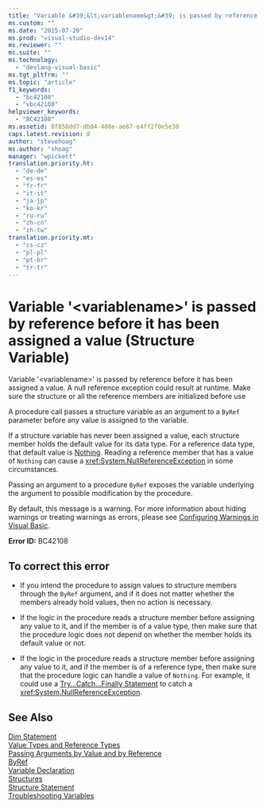 ```yaml
---
title: "Variable &#39;&lt;variablename&gt;&#39; is passed by reference before it has been assigned a value (Structure Variable) | Microsoft Docs"
ms.custom: ""
ms.date: "2015-07-20"
ms.prod: "visual-studio-dev14"
ms.reviewer: ""
ms.suite: ""
ms.technology: 
  - "devlang-visual-basic"
ms.tgt_pltfrm: ""
ms.topic: "article"
f1_keywords: 
  - "bc42108"
  - "vbc42108"
helpviewer_keywords: 
  - "BC42108"
ms.assetid: 8f858dd7-db04-408e-ae67-e4ff2f0e5e30
caps.latest.revision: 8
author: "stevehoag"
ms.author: "shoag"
manager: "wpickett"
translation.priority.ht: 
  - "de-de"
  - "es-es"
  - "fr-fr"
  - "it-it"
  - "ja-jp"
  - "ko-kr"
  - "ru-ru"
  - "zh-cn"
  - "zh-tw"
translation.priority.mt: 
  - "cs-cz"
  - "pl-pl"
  - "pt-br"
  - "tr-tr"
---
```

# Variable &#39;&lt;variablename&gt;&#39; is passed by reference before it has been assigned a value (Structure Variable)
Variable '\<variablename>' is passed by reference before it has been assigned a value. A null reference exception could result at runtime. Make sure the structure or all the reference members are initialized before use  
  
 A procedure call passes a structure variable as an argument to a `ByRef` parameter before any value is assigned to the variable.  
  
 If a structure variable has never been assigned a value, each structure member holds the default value for its data type. For a reference data type, that default value is [Nothing](../../visual-basic/language-reference/nothing.md). Reading a reference member that has a value of `Nothing` can cause a <xref:System.NullReferenceException> in some circumstances.  
  
 Passing an argument to a procedure `ByRef` exposes the variable underlying the argument to possible modification by the procedure.  
  
 By default, this message is a warning. For more information about hiding warnings or treating warnings as errors, please see [Configuring Warnings in Visual Basic](/visualstudio/ide/configuring-warnings-in-visual-basic).  
  
 **Error ID:** BC42108  
  
## To correct this error  
  
-   If you intend the procedure to assign values to structure members through the `ByRef` argument, and if it does not matter whether the members already hold values, then no action is necessary.  
  
-   If the logic in the procedure reads a structure member before assigning any value to it, and if the member is of a value type, then make sure that the procedure logic does not depend on whether the member holds its default value or not.  
  
-   If the logic in the procedure reads a structure member before assigning any value to it, and if the member is of a reference type, then make sure that the procedure logic can handle a value of `Nothing`. For example, it could use a [Try...Catch...Finally Statement](../../visual-basic/language-reference/statements/try-catch-finally-statement.md) to catch a <xref:System.NullReferenceException>.  
  
## See Also  
 [Dim Statement](../../visual-basic/language-reference/statements/dim-statement.md)   
 [Value Types and Reference Types](../../visual-basic/programming-guide/language-features/data-types/value-types-and-reference-types.md)   
 [Passing Arguments by Value and by Reference](../../visual-basic/programming-guide/language-features/procedures/passing-arguments-by-value-and-by-reference.md)   
 [ByRef](../../visual-basic/language-reference/modifiers/byref.md)   
 [Variable Declaration](../../visual-basic/programming-guide/language-features/variables/variable-declaration.md)   
 [Structures](../../visual-basic/programming-guide/language-features/data-types/structures.md)   
 [Structure Statement](../../visual-basic/language-reference/statements/structure-statement.md)   
 [Troubleshooting Variables](../../visual-basic/programming-guide/language-features/variables/troubleshooting-variables.md)